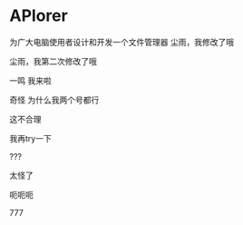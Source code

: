 # APlorer
为广大电脑使用者设计和开发一个文件管理器
尘雨，我修改了哦

尘雨，我第二次修改了哦

一鸣 我来啦

奇怪 为什么我两个号都行

这不合理

我再try一下

???

太怪了

呃呃呃

777



